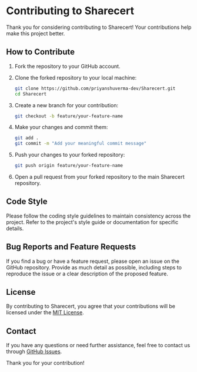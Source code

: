 # Contributing to Sharecert

Thank you for considering contributing to Sharecert! Your contributions help make this project better.

## How to Contribute

1. Fork the repository to your GitHub account.
2. Clone the forked repository to your local machine:

   ```bash
   git clone https://github.com/priyanshuverma-dev/Sharecert.git
   cd Sharecert
   ```

3. Create a new branch for your contribution:

   ```bash
   git checkout -b feature/your-feature-name
   ```

4. Make your changes and commit them:

   ```bash
   git add .
   git commit -m "Add your meaningful commit message"
   ```

5. Push your changes to your forked repository:

   ```bash
   git push origin feature/your-feature-name
   ```

6. Open a pull request from your forked repository to the main Sharecert repository.

## Code Style

Please follow the coding style guidelines to maintain consistency across the project. Refer to the project's style guide or documentation for specific details.

## Bug Reports and Feature Requests

If you find a bug or have a feature request, please open an issue on the GitHub repository. Provide as much detail as possible, including steps to reproduce the issue or a clear description of the proposed feature.

## License

By contributing to Sharecert, you agree that your contributions will be licensed under the [MIT License](LICENSE).

## Contact

If you have any questions or need further assistance, feel free to contact us through [GitHub Issues](https://github.com/your-username/Sharecert/issues).

Thank you for your contribution!
